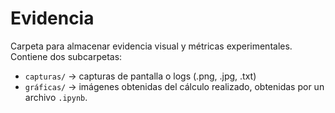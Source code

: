 # Evidencia

Carpeta para almacenar evidencia visual y métricas experimentales. Contiene dos subcarpetas:

- `capturas/` → capturas de pantalla o logs (.png, .jpg, .txt)
- `gráficas/` → imágenes obtenidas del cálculo realizado, obtenidas por un archivo `.ipynb`.
